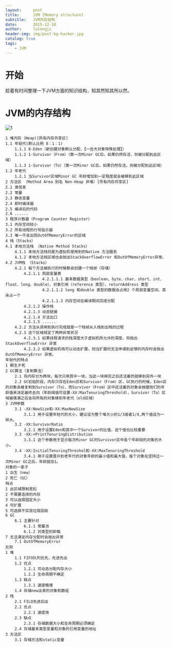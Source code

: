 ```yaml
---
layout:     post
title:      JVM [Memory structure]
subtitle:   JVM内存结构
date:       2015-12-10
author:     lulongji
header-img: img/post-bg-hacker.jpg
catalog: true
tags:
    - JVM
---
```


# 开始

趁着有时间整理一下JVM方面的知识结构，知其然知其所以然。

# JVM的内存结构

![1](https://raw.githubusercontent.com/lulongji/lulongji.github.io/master/imgs/jvm/JVM-SGA.png)


    1 堆内存（Heap)[所有内存共享区]
    1.1 年轻代(默认比例 8：1：1)
        1.1.1 8-Eden（新创建对象默认分配，【一些大对象特殊处理】）
        1.1.2 1-Survivor（From）（第一次Minor GC后，如果仍然存活，则被分配到此区域）
        1.1.3 1-Survivor（To）（第一次Minor GC后，如果仍然存活，则被分配到此区域）
    1.2 年老代
        1.2.1 当Survivor区域Minor GC 年龄增加到一定程度就会被移到此区域
    2 方法区 （Method Area 别名 Non-Heap 非堆）[所有内存共享区]
    2.1 类信息
    2.2 常量
    2.3 静态变量
    2.4 即时编译器
    2.5 编译后的代码
    2.6 ......
    3 程序计数器（Program Counter Register）
    3.1 内存空间较小
    3.2 所有线程的行号指示器
    3.3 唯一不会出现OutOfMemoryError的区域
    4 栈（Stacks）
    4.1 本地方法栈 （Native Method Stacks）
        4.1.1 本地方法栈则是为虚拟机使用到的Native 方法服务
        4.1.2 本地方法栈区域也会抛出StackOverflowError 和OutOfMemoryError异常。
    4.2 JVM栈 （Stacks）
        4.2.1 每个方法被执行的时候都会创建一个栈帧（存储）
            4.2.1.1 局部变量表
                    4.2.1.1.1 基本数据类型（boolean、byte、char、short、int、float、long、double）、对象引用（reference 类型）、returnAddress 类型
                    4.2.1.1.2 long 和double 类型的数据会占用2 个局部变量空间、其余占一个
                    4.2.1.1.3 内存空间在编译期间完成分配
            4.2.1.2 操作栈
            4.2.1.3 动态链接
            4.2.1.4 方法出口
            4.2.1.5 ......
        4.2.2 方法从调用到执行完成就是一个栈帧从入栈到出栈的过程
        4.2.3 这个区域规定了两种异常状况
            4.2.3.1 如果线程请求的栈深度大于虚拟机所允许的深度，将抛出StackOverflowError 异常
            4.2.3.2 如果虚拟机栈可以动态扩展，则当扩展时无法申请到足够的内存时会抛出OutOfMemoryError 异常。
    年轻代的特点
    1 朝生夕死
    2 GC算法（复制算法）
        2.1 将内存分为两块，每次只用其中一块，当这一块用完之后还活着的就移到另外一块
        2.2 GC初始阶段，内存只存在Eden区和Survivor（From）区，GC执行的时候，Eden区的对象会被复制到Survivor（To），而Survivor（From）区中还活着的对象会根据他们的年龄值来决定最终去向（年龄阈值可设置-XX:MaxTenuringThreshold），Survivor（To）区域被填满之后会将所有的对象移到年老代（old区域）
    3 JVM参数
        3.1 -XX:NewSize和-XX:MaxNewSize
            3.1.1 用于设置年轻代的大小，建议设为整个堆大小的1/3或者1/4,两个值设为一样大。
        3.2 -XX:SurvivorRatio
            3.2.1 用于设置Eden和其中一个Survivor的比值，这个值也比较重要
        3.3 -XX:+PrintTenuringDistribution
            3.3.1 这个参数用于显示每次Minor GC时Survivor区中各个年龄段的对象的大小。
        3.4 -XX:InitialTenuringThreshol和-XX:MaxTenuringThreshold
            3.4.1 用于设置晋升到老年代的对象年龄的最小值和最大值，每个对象在坚持过一次Minor GC之后，年龄就加1。
    对象的一辈子
    1 出生（new）
    2 死亡（GC）
    特点
    1 此区域限制宽松
    2 不需要连续的内存
    3 可以选择固定大小
    4 可扩展
    5 可选择不实现垃圾回收
    6 GC
        6.1 主要针对
            6.1.1 常量池
            6.1.2 对类型的卸载
    7 无法满足内存分配时会抛出异常
        7.1 OutOfMemoryError
    比较
    1 堆
        1.1 FIFO队列优先，先进先出
        1.2 优点
            1.2.1 可动态分配内存大小
            1.2.2 生命周期不确定
        1.3 缺点
            1.3.1 速度略慢
        1.4 存储new出来的对象和数组
    2 栈
        2.1 FILO先进后出
        2.2 优点
            2.2.1 速度快
        2.3 缺点
            2.3.1 存储数据大小和生命周期必须确定
        2.4 存储基本类型变量和对象的引用变量的地址
    3 方法区
        3.1 存储方法和static变量